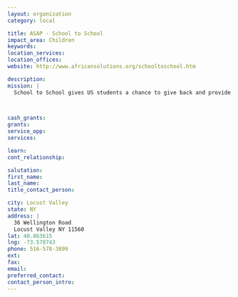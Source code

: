```yaml
---
layout: organization
category: local

title: ASAP - School to School
impact_area: Children
keywords: 
location_services: 
location_offices: 
website: http://www.africansolutions.org/schooltoschool.htm

description: 
mission: |
  School to School gives US students a chance to give back and provide an education to South African orphans. Spearheaded by the East Woods School, in Oyster Bay, New York, Sasha Wade, Director of School to School, and Martine Tawajii, Community Service Director, have helped the children develop innovative ways of raising money. South African and US students participating in the School to School programme communicate with each other through letters and pictures under teacher supervision. This cultural exchange is having an enormous impact on the lives of all the children involved.

  

cash_grants: 
grants: 
service_opp: 
services: 

learn: 
cont_relationship: 

salutation: 
first_name: 
last_name: 
title_contact_person: 

city: Locust Valley
state: NY
address: |
  36 Wellington Road  
  Locust Valley NY 11560
lat: 40.863615
lng: -73.578743
phone: 516-578-3899
ext: 
fax: 
email: 
preferred_contact: 
contact_person_intro: 
---
```

